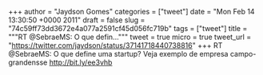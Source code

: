
+++
author = "Jaydson Gomes"
categories = ["tweet"]
date = "Mon Feb 14 13:30:50 +0000 2011"
draft = false
slug = "74c59ff73dd3672e4a077a2591cf45d056fc719b"
tags = ["tweet"]
title = """RT @SebraeMS: O que defin..."""
tweet = true
micro = true
tweet_url = "https://twitter.com/jaydson/status/37141718440738816"
+++
RT @SebraeMS: O que define uma startup? Veja exemplo de empresa campo-grandensse http://bit.ly/ee3vhb
